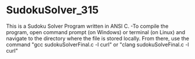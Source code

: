 # SudokuSolver_315
This is a Sudoku Solver Program written in ANSI C. 
  -To compile the program, open command prompt (on Windows) or terminal (on Linux) and navigate to the directory where the file is stored locally. From there, use the command "gcc  sudokuSolverFinal.c -l curl" or "clang sudokuSolveFinal.c -l curl"
